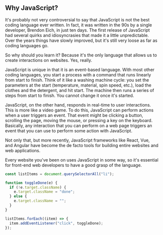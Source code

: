 ## Why JavaScript?

It's probably not very controversial to say that JavaScript is not the best coding language ever written. 
In fact, it was written in the 90s by a single developer, Brendon Eich, in just ten days. 
The first release of JavaScript had several quirks and idiosyncrasies that made it a little unpredictable. 
Over the years things have slowly improved, but it's still very loose as far as coding languages go.

So why should you learn it? 
Because it's the only language that allows us to create interactions on websites. Yes, really.

JavaScript is unique in that it is an event-based language. With most other coding languages, 
you start a process with a command that runs linearly from start to finish. 
Think of it like a washing machine cycle: you set the parameters at the start (temperature, material, spin speed, etc.), 
load the clothes and the detergent, and hit start. 
The machine then runs a series of steps from start to finish. 
You cannot change it once it's started.

JavaScript, on the other hand, responds in real-time to user interactions. 
This is more like a video game. To do this, JavaScript can perform actions when a user triggers an event. 
That event might be clicking a button, scrolling the page, moving the mouse, or pressing a key on the keyboard. 
Basically, any interaction that you can perform on a web page triggers an event that you can use to perform some action with JavaScript.

Not only that, but more recently, JavaScript frameworks like React, Vue, and Angular 
have become the de facto tools for building entire websites and web applications.

Every website you've been on uses JavaScript in some way, so it's 
essential for front-end web developers to have a good grasp of the language.




```js
const listItems = document.querySelectorAll("li");

function toggleDone(e) {
  if (!e.target.className) {
    e.target.className = "done";
  } else {
    e.target.className = "";
  }
}

listItems.forEach((item) => {
  item.addEventListener("click", toggleDone);
});

```
